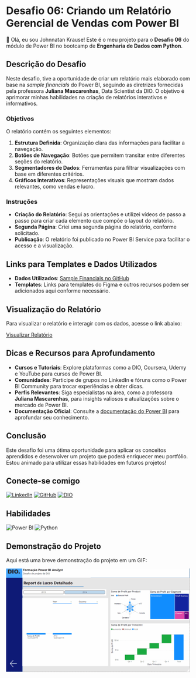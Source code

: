 # Desafio 06: Criando um Relatório Gerencial de Vendas com Power BI

👋 Olá, eu sou Johnnatan Krause! Este é o meu projeto para o **Desafio 06** do módulo de Power BI no bootcamp de **Engenharia de Dados com Python**.

## Descrição do Desafio

Neste desafio, tive a oportunidade de criar um relatório mais elaborado com base na *sample financials* do Power BI, seguindo as diretrizes fornecidas pela professora **Juliana Mascarenhas**, Data Scientist da DIO. O objetivo é aprimorar minhas habilidades na criação de relatórios interativos e informativos.

### Objetivos

O relatório contém os seguintes elementos:

1. **Estrutura Definida**: Organização clara das informações para facilitar a navegação.
2. **Botões de Navegação**: Botões que permitem transitar entre diferentes seções do relatório.
3. **Segmentadores de Dados**: Ferramentas para filtrar visualizações com base em diferentes critérios.
4. **Gráficos Interativos**: Representações visuais que mostram dados relevantes, como vendas e lucro.

### Instruções

- **Criação do Relatório**: Segui as orientações e utilizei vídeos de passo a passo para criar cada elemento que compõe o layout do relatório.
- **Segunda Página**: Criei uma segunda página do relatório, conforme solicitado.
- **Publicação**: O relatório foi publicado no Power BI Service para facilitar o acesso e a visualização.

## Links para Templates e Dados Utilizados

- **Dados Utilizados**: [Sample Financials no GitHub](https://github.com/julianazanelatto/power_bi_analyst)
- **Templates**: Links para templates do Figma e outros recursos podem ser adicionados aqui conforme necessário.

## Visualização do Relatório

Para visualizar o relatório e interagir com os dados, acesse o link abaixo:

[Visualizar Relatório](https://app.powerbi.com/groups/me/list?experience=power-bi)

## Dicas e Recursos para Aprofundamento

- **Cursos e Tutoriais**: Explore plataformas como a DIO, Coursera, Udemy e YouTube para cursos de Power BI.
- **Comunidades**: Participe de grupos no LinkedIn e fóruns como o Power BI Community para trocar experiências e obter dicas.
- **Perfis Relevantes**: Siga especialistas na área, como a professora **Juliana Mascarenhas**, para insights valiosos e atualizações sobre o mercado de Power BI.
- **Documentação Oficial**: Consulte a [documentação do Power BI](https://docs.microsoft.com/pt-br/power-bi/) para aprofundar seu conhecimento.

## Conclusão

Este desafio foi uma ótima oportunidade para aplicar os conceitos aprendidos e desenvolver um projeto que poderá enriquecer meu portfólio. Estou animado para utilizar essas habilidades em futuros projetos!

## Conecte-se comigo

[![LinkedIn](https://img.shields.io/badge/LinkedIn-0077B5?style=for-the-badge&logo=linkedin&logoColor=white)](https://www.linkedin.com/in/johnnatankrause/)
[![GitHub](https://img.shields.io/badge/GitHub-100000?style=for-the-badge&logo=github&logoColor=white)](https://github.com/JohnnatanKrause)
[![DIO](https://img.shields.io/badge/DIO-ff3e00?style=for-the-badge&logo=dio&logoColor=white)](https://www.dio.me/users/johnnatankrause)

## Habilidades

![Power BI](https://img.shields.io/badge/Power%20BI-F2C94C?style=for-the-badge&logo=powerbi&logoColor=black)
![Python](https://img.shields.io/badge/python-3670A0?style=for-the-badge&logo=python&logoColor=ffdd54)

## Demonstração do Projeto

Aqui está uma breve demonstração do projeto em um GIF:

![Demonstração do Relatório](https://github.com/JohnnatanKrause/Desafio-06-DIO-Criando-um-Relat-rio-Gerencial-de-Vendas-com-Power-BI/blob/master/Teste%20de%20Projeto%20do%20desafio.gif?raw=true)
